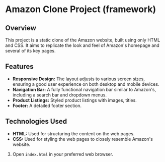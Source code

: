 # Amazon Clone Project (framework)

## Overview
This project is a static clone of the Amazon website, built using only HTML and CSS. It aims to replicate the look and feel of Amazon's homepage and several of its key pages.

## Features
- **Responsive Design:** The layout adjusts to various screen sizes, ensuring a good user experience on both desktop and mobile devices.
- **Navigation Bar:** A fully functional navigation bar similar to Amazon's, including a search bar and dropdown menus.
- **Product Listings:** Styled product listings with images, titles.
- **Footer:** A detailed footer section.



## Technologies Used
- **HTML:** Used for structuring the content on the web pages.
- **CSS:** Used for styling the web pages to closely resemble Amazon's website.


3. Open `index.html` in your preferred web browser.


